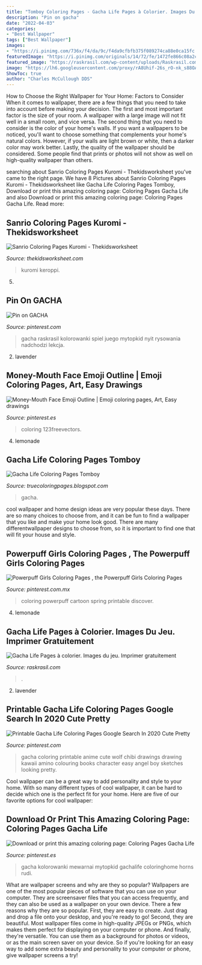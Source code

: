 ```yaml
---
title: "Tomboy Coloring Pages - Gacha Life Pages à Colorier. Images Du Jeu. Imprimer Gratuitement"
description: "Pin on gacha"
date: "2022-04-03"
categories:
- "Best Wallpaper"
tags: ["Best Wallpaper"]
images:
- "https://i.pinimg.com/736x/f4/da/9c/f4da9cfbfb375f089274ca88e0ca15fc.jpg"
featuredImage: "https://i.pinimg.com/originals/14/72/fe/1472fe866c08a2c90bcdea9da4c19a3e.jpg"
featured_image: "https://raskrasil.com/wp-content/uploads/Raskrasil.com-Coloring-new-8.jpg"
image: "https://lh6.googleusercontent.com/proxy/rA8Uhif-26s_rO-nk_s88OAkqQfyL0gp62bTa8GSMH7WXAuD4_KzmAfwOT5Ou33WATBxuYpnV68kVm6Q9ZgC-07_88elG1cYVkHqEAANcnPJlhlvOpdewVmdGxvLw5bWNsQ9ZOhnffvx7xfOZ5gM=w1200-h630-p-k-no-nu"
ShowToc: true
author: "Charles McCullough DDS"
---
```



How to Choose the Right Wallpaper for Your Home: Factors to Consider
When it comes to wallpaper, there are a few things that you need to take into account before making your decision. The first and most important factor is the size of your room. A wallpaper with a large image will not fit well in a small room, and vice versa. 
The second thing that you need to consider is the color of your home's walls. If you want a wallpapers to be noticed, you'll want to choose something that complements your home's natural colors. However, if your walls are light brown or white, then a darker color may work better. 
Lastly, the quality of the wallpaper should be considered. Some people find that prints or photos will not show as well on high-quality wallpaper than others.

	

		
searching about Sanrio Coloring Pages Kuromi - Thekidsworksheet you've came to the right page. We have 8 Pictures about Sanrio Coloring Pages Kuromi - Thekidsworksheet like Gacha Life Coloring Pages Tomboy, Download or print this amazing coloring page: Coloring Pages Gacha Life and also Download or print this amazing coloring page: Coloring Pages Gacha Life. Read more:
		
    
## Sanrio Coloring Pages Kuromi - Thekidsworksheet

<img loading=lazy src="https://i.pinimg.com/originals/c1/eb/8b/c1eb8b132d0f79c5235bd8572a157010.jpg" onerror="this.onerror=null;this.src='https://tse4.mm.bing.net/th?id=OIP.Yi5yp-vvVk9ye6K8gXKk6gHaHa&amp;pid=15.1';" alt="Sanrio Coloring Pages Kuromi - Thekidsworksheet">

_Source: thekidsworksheet.com_

>kuromi keroppi. 

	

5.

    
## Pin On GACHA

<img loading=lazy src="https://i.pinimg.com/736x/53/14/2f/53142f56b28e2d3f8b6340ec9a8c38b5.jpg" onerror="this.onerror=null;this.src='https://tse2.mm.bing.net/th?id=OIP.Yght-oHZHjW9t3i_5GUKWwHaJa&amp;pid=15.1';" alt="Pin on GACHA">

_Source: pinterest.com_

>gacha raskrasil kolorowanki spiel juego mytopkid nyit rysowania nadchodzi lekcja. 

	

2. lavender 

    
## Money-Mouth Face Emoji Outline | Emoji Coloring Pages, Art, Easy Drawings

<img loading=lazy src="https://i.pinimg.com/736x/14/e2/e5/14e2e5431612bffabcff3f185c1a767a.jpg" onerror="this.onerror=null;this.src='https://tse3.mm.bing.net/th?id=OIP.uV2K4dh5P4i6nYG3-S835wHaHa&amp;pid=15.1';" alt="Money-Mouth Face Emoji Outline | Emoji coloring pages, Art, Easy drawings">

_Source: pinterest.es_

>coloring 123freevectors. 

	

4. lemonade 

    
## Gacha Life Coloring Pages Tomboy

<img loading=lazy src="https://lh6.googleusercontent.com/proxy/rA8Uhif-26s_rO-nk_s88OAkqQfyL0gp62bTa8GSMH7WXAuD4_KzmAfwOT5Ou33WATBxuYpnV68kVm6Q9ZgC-07_88elG1cYVkHqEAANcnPJlhlvOpdewVmdGxvLw5bWNsQ9ZOhnffvx7xfOZ5gM=w1200-h630-p-k-no-nu" onerror="this.onerror=null;this.src='https://tse1.mm.bing.net/th?id=OIP.KkX3rw3wpqD-jHFiKk1VkQAAAA&amp;pid=15.1';" alt="Gacha Life Coloring Pages Tomboy">

_Source: truecoloringpages.blogspot.com_

>gacha. 

	

cool wallpaper and home design ideas are very popular these days. There are so many choices to choose from, and it can be fun to find a wallpaper that you like and make your home look good. There are many differentwallpaper designs to choose from, so it is important to find one that will fit your house and style.

    
## Powerpuff Girls Coloring Pages , The Powerpuff Girls Coloring Pages

<img loading=lazy src="https://i.pinimg.com/originals/14/72/fe/1472fe866c08a2c90bcdea9da4c19a3e.jpg" onerror="this.onerror=null;this.src='https://tse2.mm.bing.net/th?id=OIP.GdN2jKkc-8iZLjl5A_538QHaE7&amp;pid=15.1';" alt="Powerpuff Girls Coloring Pages , the Powerpuff Girls Coloring Pages">

_Source: pinterest.com.mx_

>coloring powerpuff cartoon spring printable discover. 

	

4. lemonade 

    
## Gacha Life Pages à Colorier. Images Du Jeu. Imprimer Gratuitement

<img loading=lazy src="https://raskrasil.com/wp-content/uploads/Raskrasil.com-Coloring-new-8.jpg" onerror="this.onerror=null;this.src='https://tse3.mm.bing.net/th?id=OIP.jDx9_ZTXNsjh5ULJhoCg-QAAAA&amp;pid=15.1';" alt="Gacha Life Pages à colorier. Images du jeu. Imprimer gratuitement">

_Source: raskrasil.com_

>. 

	

2. lavender 

    
## Printable Gacha Life Coloring Pages Google Search In 2020 Cute Pretty

<img loading=lazy src="https://i.pinimg.com/736x/48/37/e7/4837e7a5437fc25a4a3c119ebde1d3e5.jpg" onerror="this.onerror=null;this.src='https://tse3.mm.bing.net/th?id=OIP.usu3qaqdjyEJvCbcgiwQHQAAAA&amp;pid=15.1';" alt="Printable Gacha Life Coloring Pages Google Search In 2020 Cute Pretty">

_Source: pinterest.com_

>gacha coloring printable anime cute wolf chibi drawings drawing kawaii amino colouring books character easy angel boy sketches looking pretty. 

	

Cool wallpaper can be a great way to add personality and style to your home. With so many different types of cool wallpaper, it can be hard to decide which one is the perfect fit for your home. Here are five of our favorite options for cool wallpaper: 

    
## Download Or Print This Amazing Coloring Page: Coloring Pages Gacha Life

<img loading=lazy src="https://i.pinimg.com/736x/f4/da/9c/f4da9cfbfb375f089274ca88e0ca15fc.jpg" onerror="this.onerror=null;this.src='https://tse4.mm.bing.net/th?id=OIP.ikHGG2ijVWmTdxa9RpKKAAHaLH&amp;pid=15.1';" alt="Download or print this amazing coloring page: Coloring Pages Gacha Life">

_Source: pinterest.es_

>gacha kolorowanki mewarnai mytopkid gachalife coloringhome horns rudi. 

	

What are wallpaper screens and why are they so popular?
Wallpapers are one of the most popular pieces of software that you can use on your computer. They are screensaver files that you can access frequently, and they can also be used as a wallpaper on your own device. There a few reasons why they are so popular. First, they are easy to create. Just drag and drop a file onto your desktop, and you're ready to go! Second, they are beautiful. Most wallpaper files come in high-quality JPEGs or PNGs, which makes them perfect for displaying on your computer or phone. And finally, they're versatile. You can use them as a background for photos or videos, or as the main screen saver on your device. So if you're looking for an easy way to add some extra beauty and personality to your computer or phone, give wallpaper screens a try!

